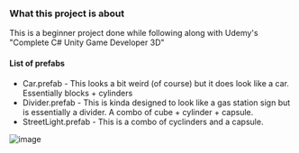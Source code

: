 ### What this project is about 

This is a beginner project done while following along with Udemy's "Complete C# Unity Game Developer 3D"

#### List of prefabs
- Car.prefab - This looks a bit weird (of course) but it does look like a car. Essentially blocks + cylinders
- Divider.prefab - This is kinda designed to look like a gas station sign but is essentially a divider. A combo of cube + cylinder + capsule. 
- StreetLight.prefab - This is a combo of cyclinders and a capsule.

![image](https://github.com/padmanabhakamath/CarParking/assets/44553483/563a684e-13e2-4d91-938f-ec8687bb0d72)
